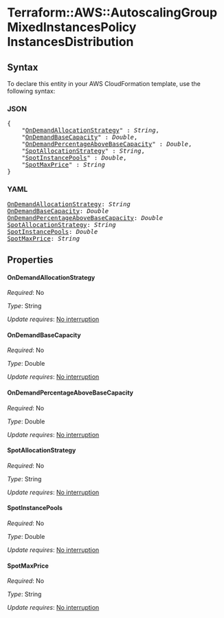 # Terraform::AWS::AutoscalingGroup MixedInstancesPolicy InstancesDistribution

## Syntax

To declare this entity in your AWS CloudFormation template, use the following syntax:

### JSON

<pre>
{
    "<a href="#ondemandallocationstrategy" title="OnDemandAllocationStrategy">OnDemandAllocationStrategy</a>" : <i>String</i>,
    "<a href="#ondemandbasecapacity" title="OnDemandBaseCapacity">OnDemandBaseCapacity</a>" : <i>Double</i>,
    "<a href="#ondemandpercentageabovebasecapacity" title="OnDemandPercentageAboveBaseCapacity">OnDemandPercentageAboveBaseCapacity</a>" : <i>Double</i>,
    "<a href="#spotallocationstrategy" title="SpotAllocationStrategy">SpotAllocationStrategy</a>" : <i>String</i>,
    "<a href="#spotinstancepools" title="SpotInstancePools">SpotInstancePools</a>" : <i>Double</i>,
    "<a href="#spotmaxprice" title="SpotMaxPrice">SpotMaxPrice</a>" : <i>String</i>
}
</pre>

### YAML

<pre>
<a href="#ondemandallocationstrategy" title="OnDemandAllocationStrategy">OnDemandAllocationStrategy</a>: <i>String</i>
<a href="#ondemandbasecapacity" title="OnDemandBaseCapacity">OnDemandBaseCapacity</a>: <i>Double</i>
<a href="#ondemandpercentageabovebasecapacity" title="OnDemandPercentageAboveBaseCapacity">OnDemandPercentageAboveBaseCapacity</a>: <i>Double</i>
<a href="#spotallocationstrategy" title="SpotAllocationStrategy">SpotAllocationStrategy</a>: <i>String</i>
<a href="#spotinstancepools" title="SpotInstancePools">SpotInstancePools</a>: <i>Double</i>
<a href="#spotmaxprice" title="SpotMaxPrice">SpotMaxPrice</a>: <i>String</i>
</pre>

## Properties

#### OnDemandAllocationStrategy

_Required_: No

_Type_: String

_Update requires_: [No interruption](https://docs.aws.amazon.com/AWSCloudFormation/latest/UserGuide/using-cfn-updating-stacks-update-behaviors.html#update-no-interrupt)

#### OnDemandBaseCapacity

_Required_: No

_Type_: Double

_Update requires_: [No interruption](https://docs.aws.amazon.com/AWSCloudFormation/latest/UserGuide/using-cfn-updating-stacks-update-behaviors.html#update-no-interrupt)

#### OnDemandPercentageAboveBaseCapacity

_Required_: No

_Type_: Double

_Update requires_: [No interruption](https://docs.aws.amazon.com/AWSCloudFormation/latest/UserGuide/using-cfn-updating-stacks-update-behaviors.html#update-no-interrupt)

#### SpotAllocationStrategy

_Required_: No

_Type_: String

_Update requires_: [No interruption](https://docs.aws.amazon.com/AWSCloudFormation/latest/UserGuide/using-cfn-updating-stacks-update-behaviors.html#update-no-interrupt)

#### SpotInstancePools

_Required_: No

_Type_: Double

_Update requires_: [No interruption](https://docs.aws.amazon.com/AWSCloudFormation/latest/UserGuide/using-cfn-updating-stacks-update-behaviors.html#update-no-interrupt)

#### SpotMaxPrice

_Required_: No

_Type_: String

_Update requires_: [No interruption](https://docs.aws.amazon.com/AWSCloudFormation/latest/UserGuide/using-cfn-updating-stacks-update-behaviors.html#update-no-interrupt)

